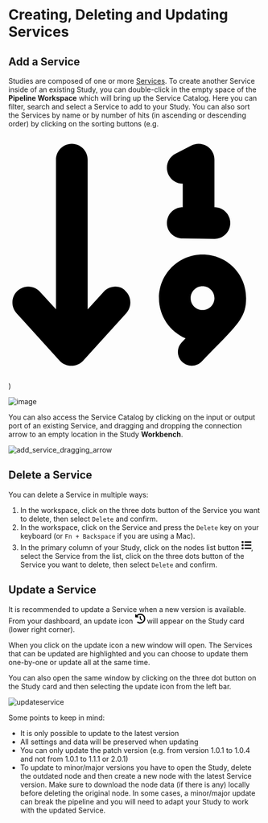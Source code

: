 
# Creating, Deleting and Updating Services

## Add a Service

Studies are composed of one or more [Services](docs/platform_introduction/services.md). To create another Service inside of an existing Study, you can double-click in the empty space of the **Pipeline Workspace** which will bring up the Service Catalog. Here you can filter, search and select a Service to add to your Study. You can also sort the Services by name or by number of hits (in ascending or descending order) by clicking on the sorting buttons (e.g. <svg tyle="width: 20px" xmlns="http://www.w3.org/2000/svg" viewBox="0 0 512 512"><!--! Font Awesome Pro 6.1.2 by @fontawesome - https://fontawesome.com License - https://fontawesome.com/license (Commercial License) Copyright 2022 Fonticons, Inc. --><path d="M320 192c0 17.69 14.31 31.1 32 31.1L416 224c17.69 0 32-14.31 32-32s-14.31-32-32-32V63.98c0-11.19-5.844-21.53-15.38-27.34c-9.531-5.781-21.41-6.188-31.34-1.062l-32 16.59c-15.69 8.125-21.81 27.44-13.69 43.13C329.3 106.3 340.4 112.6 352 112.6V160C334.3 160 320 174.3 320 192zM392 255.6c-48.6 0-88 39.4-88 88c0 36.44 22.15 67.7 53.71 81.07l-7.682 8.004c-10.72 11.16-10.34 28.88 .8125 39.56C356.3 477.4 363.3 480 370.2 480c7.344 0 14.72-2.875 20.19-8.625c69.61-72.53 89.6-85.39 89.6-127.8C480 294.1 440.6 255.6 392 255.6zM392 367.6c-13.23 0-24-10.77-24-24s10.77-24 24-24s24 10.77 24 24S405.2 367.6 392 367.6zM216 320.3c-8.672 0-17.3 3.5-23.61 10.38L160 366.1V64.03C160 46.33 145.7 32 128 32S96 46.33 96 64.03v302L63.6 330.7c-11.95-13.01-32.2-13.91-45.22-1.969c-13.03 11.95-13.9 32.22-1.969 45.27l87.1 96.09c12.12 13.26 35.06 13.26 47.19 0l87.1-96.09c11.94-13.05 11.06-33.31-1.969-45.27C231.5 323.1 223.7 320.3 216 320.3z"/></svg>)

![image](https://user-images.githubusercontent.com/18575092/185430740-d79bc8d6-8adb-415b-b093-0dafff341d69.png)

You can also access the Service Catalog by clicking on the input or output port of an existing Service, and dragging and dropping the connection arrow to an empty location in the Study **Workbench**. 


![add_service_dragging_arrow](https://user-images.githubusercontent.com/18575092/185431502-bc7c2e48-6a58-4d0a-8ee8-6b820352d06a.gif)


## Delete a Service

You can delete a Service in multiple ways:
1. In the workspace, click on the three dots button of the Service you want to delete, then select ```Delete``` and confirm.
2. In the workspace, click on the Service and press the ```Delete``` key on your keyboard (or ```Fn + Backspace``` if you are using a Mac).
3. In the primary column of your Study, click on the nodes list button <svg style="width: 20px" xmlns="http://www.w3.org/2000/svg" viewBox="0 0 512 512"><!--! Font Awesome Pro 6.0.0 by @fontawesome - https://fontawesome.com License - https://fontawesome.com/license (Commercial License) Copyright 2022 Fonticons, Inc. --><path d="M88 48C101.3 48 112 58.75 112 72V120C112 133.3 101.3 144 88 144H40C26.75 144 16 133.3 16 120V72C16 58.75 26.75 48 40 48H88zM480 64C497.7 64 512 78.33 512 96C512 113.7 497.7 128 480 128H192C174.3 128 160 113.7 160 96C160 78.33 174.3 64 192 64H480zM480 224C497.7 224 512 238.3 512 256C512 273.7 497.7 288 480 288H192C174.3 288 160 273.7 160 256C160 238.3 174.3 224 192 224H480zM480 384C497.7 384 512 398.3 512 416C512 433.7 497.7 448 480 448H192C174.3 448 160 433.7 160 416C160 398.3 174.3 384 192 384H480zM16 232C16 218.7 26.75 208 40 208H88C101.3 208 112 218.7 112 232V280C112 293.3 101.3 304 88 304H40C26.75 304 16 293.3 16 280V232zM88 368C101.3 368 112 378.7 112 392V440C112 453.3 101.3 464 88 464H40C26.75 464 16 453.3 16 440V392C16 378.7 26.75 368 40 368H88z"/></svg>, select the Service from the list, click on the three dots button of the Service you want to delete, then select ```Delete``` and confirm.

## Update a Service
It is recommended to update a Service when a new version is available.
From your dashboard,  an update icon <svg style="width: 20px" xmlns="http://www.w3.org/2000/svg" viewBox="0 0 512 512"><!--! Font Awesome Pro 6.1.1 by @fontawesome - https://fontawesome.com License - https://fontawesome.com/license (Commercial License) Copyright 2022 Fonticons, Inc. --><path d="M256 0C397.4 0 512 114.6 512 256C512 397.4 397.4 512 256 512C201.7 512 151.2 495 109.7 466.1C95.2 455.1 91.64 436 101.8 421.5C111.9 407 131.8 403.5 146.3 413.6C177.4 435.3 215.2 448 256 448C362 448 448 362 448 256C448 149.1 362 64 256 64C202.1 64 155 85.46 120.2 120.2L151 151C166.1 166.1 155.4 192 134.1 192H24C10.75 192 0 181.3 0 168V57.94C0 36.56 25.85 25.85 40.97 40.97L74.98 74.98C121.3 28.69 185.3 0 255.1 0L256 0zM256 128C269.3 128 280 138.7 280 152V246.1L344.1 311C354.3 320.4 354.3 335.6 344.1 344.1C335.6 354.3 320.4 354.3 311 344.1L239 272.1C234.5 268.5 232 262.4 232 256V152C232 138.7 242.7 128 256 128V128z"/></svg> will appear on the Study card (lower right corner).

When you click on the update icon a new window will open. The Services that can be updated are highlighted and you can choose to update them one-by-one or update all at the same time.

You can also open the same window by clicking on the three dot button on the Study card and then selecting the update icon from the left bar.

![updateservice](https://user-images.githubusercontent.com/33152403/158360143-435f7db9-fcc4-4a7e-967d-1df7d6e9b0e5.gif)

Some points to keep in mind:
- It is only possible to update to the latest version
- All settings and data will be preserved when updating
- You can only update the patch version (e.g. from version 1.0.1 to 1.0.4 and not from 1.0.1 to 1.1.1 or 2.0.1)
- To update to minor/major versions you have to open the Study, delete the outdated node and then create a new node with the latest Service version. Make sure to download the node data (if there is any) locally before deleting the original node. In some cases, a minor/major update can break the pipeline and you will need to adapt your Study to work with the updated Service.

